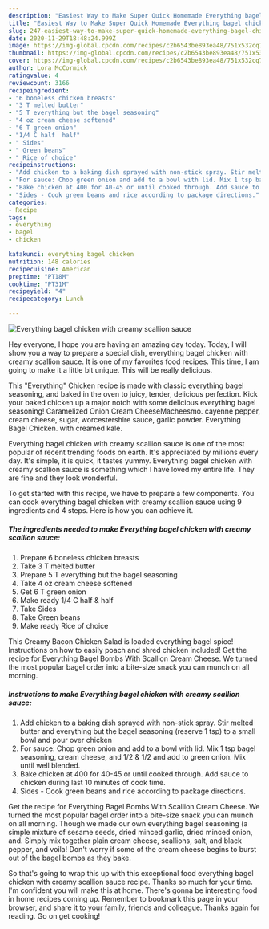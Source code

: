 ```yaml
---
description: "Easiest Way to Make Super Quick Homemade Everything bagel chicken with creamy scallion sauce"
title: "Easiest Way to Make Super Quick Homemade Everything bagel chicken with creamy scallion sauce"
slug: 247-easiest-way-to-make-super-quick-homemade-everything-bagel-chicken-with-creamy-scallion-sauce
date: 2020-11-29T18:48:24.999Z
image: https://img-global.cpcdn.com/recipes/c2b6543be893ea48/751x532cq70/everything-bagel-chicken-with-creamy-scallion-sauce-recipe-main-photo.jpg
thumbnail: https://img-global.cpcdn.com/recipes/c2b6543be893ea48/751x532cq70/everything-bagel-chicken-with-creamy-scallion-sauce-recipe-main-photo.jpg
cover: https://img-global.cpcdn.com/recipes/c2b6543be893ea48/751x532cq70/everything-bagel-chicken-with-creamy-scallion-sauce-recipe-main-photo.jpg
author: Lora McCormick
ratingvalue: 4
reviewcount: 3166
recipeingredient:
- "6 boneless chicken breasts"
- "3 T melted butter"
- "5 T everything but the bagel seasoning"
- "4 oz cream cheese softened"
- "6 T green onion"
- "1/4 C half  half"
- " Sides"
- " Green beans"
- " Rice of choice"
recipeinstructions:
- "Add chicken to a baking dish sprayed with non-stick spray. Stir melted butter and everything but the bagel seasoning (reserve 1 tsp) to a small bowl and pour over chicken"
- "For sauce: Chop green onion and add to a bowl with lid. Mix 1 tsp bagel seasoning, cream cheese, and 1/2 &amp; 1/2 and add to green onion. Mix until well blended."
- "Bake chicken at 400 for 40-45 or until cooked through. Add sauce to chicken during last 10 minutes of cook time."
- "Sides - Cook green beans and rice according to package directions."
categories:
- Recipe
tags:
- everything
- bagel
- chicken

katakunci: everything bagel chicken 
nutrition: 148 calories
recipecuisine: American
preptime: "PT18M"
cooktime: "PT31M"
recipeyield: "4"
recipecategory: Lunch

---
```



![Everything bagel chicken with creamy scallion sauce](https://img-global.cpcdn.com/recipes/c2b6543be893ea48/751x532cq70/everything-bagel-chicken-with-creamy-scallion-sauce-recipe-main-photo.jpg)

Hey everyone, I hope you are having an amazing day today. Today, I will show you a way to prepare a special dish, everything bagel chicken with creamy scallion sauce. It is one of my favorites food recipes. This time, I am going to make it a little bit unique. This will be really delicious.

This &#34;Everything&#34; Chicken recipe is made with classic everything bagel seasoning, and baked in the oven to juicy, tender, delicious perfection. Kick your baked chicken up a major notch with some delicious everything bagel seasoning! Caramelized Onion Cream CheeseMacheesmo. cayenne pepper, cream cheese, sugar, worcestershire sauce, garlic powder. Everything Bagel Chicken. with creamed kale.

Everything bagel chicken with creamy scallion sauce is one of the most popular of recent trending foods on earth. It's appreciated by millions every day. It's simple, it is quick, it tastes yummy. Everything bagel chicken with creamy scallion sauce is something which I have loved my entire life. They are fine and they look wonderful.


To get started with this recipe, we have to prepare a few components. You can cook everything bagel chicken with creamy scallion sauce using 9 ingredients and 4 steps. Here is how you can achieve it.

<!--inarticleads1-->

##### The ingredients needed to make Everything bagel chicken with creamy scallion sauce:

1. Prepare 6 boneless chicken breasts
1. Take 3 T melted butter
1. Prepare 5 T everything but the bagel seasoning
1. Take 4 oz cream cheese softened
1. Get 6 T green onion
1. Make ready 1/4 C half &amp; half
1. Take  Sides
1. Take  Green beans
1. Make ready  Rice of choice


This Creamy Bacon Chicken Salad is loaded everything bagel spice! Instructions on how to easily poach and shred chicken included! Get the recipe for Everything Bagel Bombs With Scallion Cream Cheese. We turned the most popular bagel order into a bite-size snack you can munch on all morning. 

<!--inarticleads2-->

##### Instructions to make Everything bagel chicken with creamy scallion sauce:

1. Add chicken to a baking dish sprayed with non-stick spray. Stir melted butter and everything but the bagel seasoning (reserve 1 tsp) to a small bowl and pour over chicken
1. For sauce: Chop green onion and add to a bowl with lid. Mix 1 tsp bagel seasoning, cream cheese, and 1/2 &amp; 1/2 and add to green onion. Mix until well blended.
1. Bake chicken at 400 for 40-45 or until cooked through. Add sauce to chicken during last 10 minutes of cook time.
1. Sides - Cook green beans and rice according to package directions.


Get the recipe for Everything Bagel Bombs With Scallion Cream Cheese. We turned the most popular bagel order into a bite-size snack you can munch on all morning. Though we made our own everything bagel seasoning (a simple mixture of sesame seeds, dried minced garlic, dried minced onion, and. Simply mix together plain cream cheese, scallions, salt, and black pepper, and voila! Don&#39;t worry if some of the cream cheese begins to burst out of the bagel bombs as they bake. 

So that's going to wrap this up with this exceptional food everything bagel chicken with creamy scallion sauce recipe. Thanks so much for your time. I'm confident you will make this at home. There's gonna be interesting food in home recipes coming up. Remember to bookmark this page in your browser, and share it to your family, friends and colleague. Thanks again for reading. Go on get cooking!
